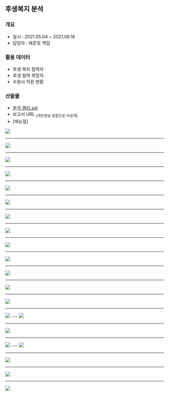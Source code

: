 ## 후생복지 분석
### 개요
- 일시 : 2021.05.04 ~ 2021.06.16
- 담당자 : 배준호 책임

### 활용 데이터
 - 후생 복지 참여자
 - 후생 참여 희망자
 - 수원시 직원 현황

### 산출물

- [분석 쿼리.sql](https://github.com/juunho/Suwon-2021/blob/869c29c07d0a4d9ecde88a9108224a38cbf249b0/Data%20Visualization/3.%20%EC%88%98%EC%9B%90%EC%8B%9C%20%ED%9B%84%EC%83%9D%EB%B3%B5%EC%A7%80%20%EB%B6%84%EC%84%9D/%EB%B6%84%EC%84%9D%20%EC%BF%BC%EB%A6%AC.sql)
- 보고서 URL   <sub>(개인정보 포함으로 비공개)<sub/>
- [매뉴얼]

 <img src="https://github.com/juunho/Suwon-2021/blob/7ab47c219ae031a371dc3d0701aadc48b7effec1/Data%20Visualization/3.%20%EC%88%98%EC%9B%90%EC%8B%9C%20%ED%9B%84%EC%83%9D%EB%B3%B5%EC%A7%80%20%EB%B6%84%EC%84%9D/IMAGE/IMG_01.PNG">

---

 <img src="https://github.com/juunho/Suwon-2021/blob/7ab47c219ae031a371dc3d0701aadc48b7effec1/Data%20Visualization/3.%20%EC%88%98%EC%9B%90%EC%8B%9C%20%ED%9B%84%EC%83%9D%EB%B3%B5%EC%A7%80%20%EB%B6%84%EC%84%9D/IMAGE/IMG_02.PNG">

---
 
 <img src="https://github.com/juunho/Suwon-2021/blob/7ab47c219ae031a371dc3d0701aadc48b7effec1/Data%20Visualization/3.%20%EC%88%98%EC%9B%90%EC%8B%9C%20%ED%9B%84%EC%83%9D%EB%B3%B5%EC%A7%80%20%EB%B6%84%EC%84%9D/IMAGE/IMG_03.PNG">

---
 
 <img src="https://github.com/juunho/Suwon-2021/blob/7ab47c219ae031a371dc3d0701aadc48b7effec1/Data%20Visualization/3.%20%EC%88%98%EC%9B%90%EC%8B%9C%20%ED%9B%84%EC%83%9D%EB%B3%B5%EC%A7%80%20%EB%B6%84%EC%84%9D/IMAGE/IMG_04.PNG">

---
 
 <img src="https://github.com/juunho/Suwon-2021/blob/7ab47c219ae031a371dc3d0701aadc48b7effec1/Data%20Visualization/3.%20%EC%88%98%EC%9B%90%EC%8B%9C%20%ED%9B%84%EC%83%9D%EB%B3%B5%EC%A7%80%20%EB%B6%84%EC%84%9D/IMAGE/IMG_05.PNG">

---
 
 <img src="https://github.com/juunho/Suwon-2021/blob/7ab47c219ae031a371dc3d0701aadc48b7effec1/Data%20Visualization/3.%20%EC%88%98%EC%9B%90%EC%8B%9C%20%ED%9B%84%EC%83%9D%EB%B3%B5%EC%A7%80%20%EB%B6%84%EC%84%9D/IMAGE/IMG_06.PNG">

---
 
 <img src="https://github.com/juunho/Suwon-2021/blob/7ab47c219ae031a371dc3d0701aadc48b7effec1/Data%20Visualization/3.%20%EC%88%98%EC%9B%90%EC%8B%9C%20%ED%9B%84%EC%83%9D%EB%B3%B5%EC%A7%80%20%EB%B6%84%EC%84%9D/IMAGE/IMG_07.PNG">

---
 
 <img src="https://github.com/juunho/Suwon-2021/blob/7ab47c219ae031a371dc3d0701aadc48b7effec1/Data%20Visualization/3.%20%EC%88%98%EC%9B%90%EC%8B%9C%20%ED%9B%84%EC%83%9D%EB%B3%B5%EC%A7%80%20%EB%B6%84%EC%84%9D/IMAGE/IMG_08.PNG">

---
 
 <img src="https://github.com/juunho/Suwon-2021/blob/7ab47c219ae031a371dc3d0701aadc48b7effec1/Data%20Visualization/3.%20%EC%88%98%EC%9B%90%EC%8B%9C%20%ED%9B%84%EC%83%9D%EB%B3%B5%EC%A7%80%20%EB%B6%84%EC%84%9D/IMAGE/IMG_09.PNG">

---
 
 <img src="https://github.com/juunho/Suwon-2021/blob/7ab47c219ae031a371dc3d0701aadc48b7effec1/Data%20Visualization/3.%20%EC%88%98%EC%9B%90%EC%8B%9C%20%ED%9B%84%EC%83%9D%EB%B3%B5%EC%A7%80%20%EB%B6%84%EC%84%9D/IMAGE/IMG_10.PNG">

---
 
 <img src="https://github.com/juunho/Suwon-2021/blob/7ab47c219ae031a371dc3d0701aadc48b7effec1/Data%20Visualization/3.%20%EC%88%98%EC%9B%90%EC%8B%9C%20%ED%9B%84%EC%83%9D%EB%B3%B5%EC%A7%80%20%EB%B6%84%EC%84%9D/IMAGE/IMG_11.PNG">

---
 
 <img src="https://github.com/juunho/Suwon-2021/blob/7ab47c219ae031a371dc3d0701aadc48b7effec1/Data%20Visualization/3.%20%EC%88%98%EC%9B%90%EC%8B%9C%20%ED%9B%84%EC%83%9D%EB%B3%B5%EC%A7%80%20%EB%B6%84%EC%84%9D/IMAGE/IMG_12.PNG">

---
 
 <img src="https://github.com/juunho/Suwon-2021/blob/7ab47c219ae031a371dc3d0701aadc48b7effec1/Data%20Visualization/3.%20%EC%88%98%EC%9B%90%EC%8B%9C%20%ED%9B%84%EC%83%9D%EB%B3%B5%EC%A7%80%20%EB%B6%84%EC%84%9D/IMAGE/IMG_13.PNG">

---
 
 <img src="https://github.com/juunho/Suwon-2021/blob/7ab47c219ae031a371dc3d0701aadc48b7effec1/Data%20Visualization/3.%20%EC%88%98%EC%9B%90%EC%8B%9C%20%ED%9B%84%EC%83%9D%EB%B3%B5%EC%A7%80%20%EB%B6%84%EC%84%9D/IMAGE/IMG_14.PNG">
---
 
 <img src="https://github.com/juunho/Suwon-2021/blob/7ab47c219ae031a371dc3d0701aadc48b7effec1/Data%20Visualization/3.%20%EC%88%98%EC%9B%90%EC%8B%9C%20%ED%9B%84%EC%83%9D%EB%B3%B5%EC%A7%80%20%EB%B6%84%EC%84%9D/IMAGE/IMG_15.PNG">

---
 
 <img src="https://github.com/juunho/Suwon-2021/blob/7ab47c219ae031a371dc3d0701aadc48b7effec1/Data%20Visualization/3.%20%EC%88%98%EC%9B%90%EC%8B%9C%20%ED%9B%84%EC%83%9D%EB%B3%B5%EC%A7%80%20%EB%B6%84%EC%84%9D/IMAGE/IMG_16.PNG">

---
 
 <img src="https://github.com/juunho/Suwon-2021/blob/7ab47c219ae031a371dc3d0701aadc48b7effec1/Data%20Visualization/3.%20%EC%88%98%EC%9B%90%EC%8B%9C%20%ED%9B%84%EC%83%9D%EB%B3%B5%EC%A7%80%20%EB%B6%84%EC%84%9D/IMAGE/IMG_17.PNG">
---
 
 <img src="https://github.com/juunho/Suwon-2021/blob/7ab47c219ae031a371dc3d0701aadc48b7effec1/Data%20Visualization/3.%20%EC%88%98%EC%9B%90%EC%8B%9C%20%ED%9B%84%EC%83%9D%EB%B3%B5%EC%A7%80%20%EB%B6%84%EC%84%9D/IMAGE/IMG_18.PNG">

---
 
 <img src="https://github.com/juunho/Suwon-2021/blob/7ab47c219ae031a371dc3d0701aadc48b7effec1/Data%20Visualization/3.%20%EC%88%98%EC%9B%90%EC%8B%9C%20%ED%9B%84%EC%83%9D%EB%B3%B5%EC%A7%80%20%EB%B6%84%EC%84%9D/IMAGE/IMG_19.PNG">

---
 
 <img src="https://github.com/juunho/Suwon-2021/blob/7ab47c219ae031a371dc3d0701aadc48b7effec1/Data%20Visualization/3.%20%EC%88%98%EC%9B%90%EC%8B%9C%20%ED%9B%84%EC%83%9D%EB%B3%B5%EC%A7%80%20%EB%B6%84%EC%84%9D/IMAGE/IMG_20.PNG">

---
 
 <img src="https://github.com/juunho/Suwon-2021/blob/7ab47c219ae031a371dc3d0701aadc48b7effec1/Data%20Visualization/3.%20%EC%88%98%EC%9B%90%EC%8B%9C%20%ED%9B%84%EC%83%9D%EB%B3%B5%EC%A7%80%20%EB%B6%84%EC%84%9D/IMAGE/IMG_21.PNG">
